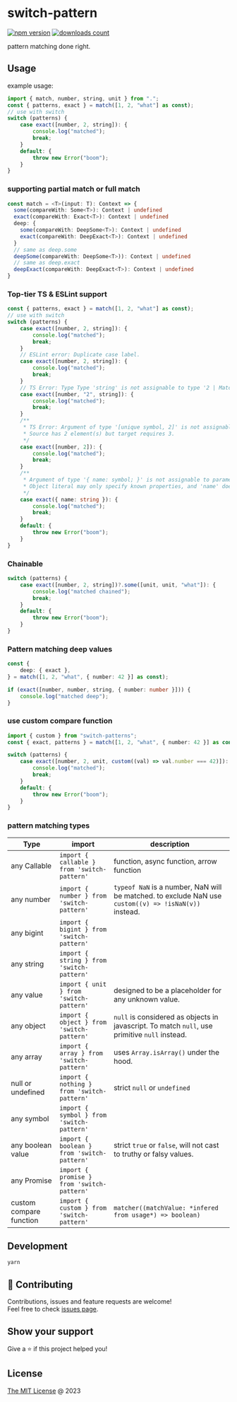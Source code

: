 # switch-pattern

[![npm version](https://badge.fury.io/js/switch-pattern.svg)](https://badge.fury.io/js/switch-pattern)
[![downloads count](https://img.shields.io/npm/dt/switch-pattern.svg)](https://www.npmjs.com/package/switch-pattern)

pattern matching done right.

## Usage

example usage:

```typescript
import { match, number, string, unit } from ".";
const { patterns, exact } = match([1, 2, "what"] as const);
// use with switch
switch (patterns) {
    case exact([number, 2, string]): {
        console.log("matched");
        break;
    }
    default: {
        throw new Error("boom");
    }
}
```

### supporting partial match or full match

```typescript
const match = <T>(input: T): Context => {
  some(compareWith: Some<T>): Context | undefined
  exact(compareWith: Exact<T>): Context | undefined
  deep: {
    some(compareWith: DeepSome<T>): Context | undefined
    exact(compareWith: DeepExact<T>): Context | undefined
  }
  // same as deep.some
  deepSome(compareWith: DeepSome<T>)): Context | undefined
  // same as deep.exact
  deepExact(compareWith: DeepExact<T>): Context | undefined
}
```

### Top-tier TS & ESLint support

```typescript
const { patterns, exact } = match([1, 2, "what"] as const);
// use with switch
switch (patterns) {
    case exact([number, 2, string]): {
        console.log("matched");
        break;
    }
    // ESLint error: Duplicate case label.
    case exact([number, 2, string]): {
        console.log("matched");
        break;
    }
    // TS Error: Type Type 'string' is not assignable to type '2 | MatchCallback<2> | Types<2>'.
    case exact([number, "2", string]): {
        console.log("matched");
        break;
    }
    /**
     * TS Error: Argument of type '[unique symbol, 2]' is not assignable to parameter of type 'readonly [1 | MatchCallback<1> | Types<1>, 2 | MatchCallback<2> | Types<2>, "what" | MatchCallback<"what"> | Types<"what">]'.
     * Source has 2 element(s) but target requires 3.
     */
    case exact([number, 2]): {
        console.log("matched");
        break;
    }
    /**
     * Argument of type '{ name: symbol; }' is not assignable to parameter of type 'readonly [1 | MatchCallback<1> | Types<1>, 2 | MatchCallback<2> | Types<2>, "what" | MatchCallback<"what"> | Types<"what">]'.
     * Object literal may only specify known properties, and 'name' does not exist in type 'readonly [1 | MatchCallback<1> | Types<1>, 2 | MatchCallback<2> | Types<2>, "what" | MatchCallback<"what"> | Types<"what">]'.
     */
    case exact({ name: string }): {
        console.log("matched");
        break;
    }
    default: {
        throw new Error("boom");
    }
}
```

### Chainable

```typescript
switch (patterns) {
    case exact([number, 2, string])?.some([unit, unit, "what"]): {
        console.log("matched chained");
        break;
    }
    default: {
        throw new Error("boom");
    }
}
```

### Pattern matching deep values

```typescript
const {
    deep: { exact },
} = match([1, 2, "what", { number: 42 }] as const);

if (exact([number, number, string, { number: number }])) {
    console.log("matched deep");
}
```

### use custom compare function

```typescript
import { custom } from "switch-patterns";
const { exact, patterns } = match([1, 2, "what", { number: 42 }] as const);

switch (patterns) {
    case exact([number, 2, unit, custom((val) => val.number === 42)]): {
        console.log("matched");
        break;
    }
    default: {
        throw new Error("boom");
    }
}
```

### pattern matching types

| Type                    | import                                      | description                                                                                           |
| ----------------------- | ------------------------------------------- | ----------------------------------------------------------------------------------------------------- |
| any Callable            | `import { callable } from 'switch-pattern'` | function, async function, arrow function                                                              |
| any number              | `import { number } from 'switch-pattern'`   | `typeof NaN` is a number, NaN will be matched. to exclude NaN use `custom((v) => !isNaN(v))` instead. |
| any bigint              | `import { bigint } from 'switch-pattern'`   |                                                                                                       |
| any string              | `import { string } from 'switch-pattern'`   |                                                                                                       |
| any value               | `import { unit } from 'switch-pattern'`     | designed to be a placeholder for any unknown value.                                                   |
| any object              | `import { object } from 'switch-pattern'`   | `null` is considered as objects in javascript. To match `null`, use primitive `null` instead.         |
| any array               | `import { array } from 'switch-pattern'`    | uses `Array.isArray()` under the hood.                                                                |
| null or undefined       | `import { nothing } from 'switch-pattern'`  | strict `null` or `undefined`                                                                          |
| any symbol              | `import { symbol } from 'switch-pattern'`   |                                                                                                       |
| any boolean value       | `import { boolean } from 'switch-pattern'`  | strict `true` or `false`, will not cast to truthy or falsy values.                                    |
| any Promise             | `import { promise } from 'switch-pattern'`  |                                                                                                       |
| custom compare function | `import { custom } from 'switch-pattern'`   | `matcher((matchValue: *infered from usage*) => boolean)`                                              |

## Development

```bash
yarn
```

## 🤝 Contributing

Contributions, issues and feature requests are welcome!<br/>
Feel free to check [issues page](https://github.com/piecioshka/switch-pattern/issues/).

## Show your support

Give a ⭐️ if this project helped you!

## License

[The MIT License](http://piecioshka.mit-license.org) @ 2023
